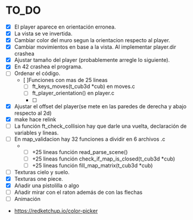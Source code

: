 # TO_DO
- [x] El player aparece en orientación erronea.
- [x] La vista se ve invertida.
- [x] Cambiar color del muro segun la orientacion respecto al player.
- [x] Cambiar movimientos en base a la vista. Al implementar player.dir crashea
- [x] Ajustar tamaño del player (probablemente arregle lo siguiente).
- [x] En 42 crashea el programa.
- [ ] Ordenar el código.
	* [ ]Funciones con mas de 25 lineas
		- [ ] ft_keys_moves(t_cub3d *cub) en moves.c
		- [ ] ft_player_orientation() en player.c
		- [ ] 
- [x] Ajustar el offset del player(se mete en las paredes de derecha y abajo respecto al 2d)
- [x] make hace relink
- [ ] La función ft_check_collision hay que darle una vuelta, declaración de variables y lineas.
- [ ] En map_validacion hay 32 funciones a dividir en 6 archivos .c
	* - [ ] +25 lineas función read_parse_scene()
	  - [ ] +25 lineas función 	check_if_map_is_closed(t_cub3d *cub)
	  - [ ] +25 lineas función fill_map_matrix(t_cub3d *cub)
- [ ] Texturas cielo y suelo.
- [x] Texturas one piece.
- [x] Añadir una pistolilla o algo
- [ ] Añadir mirar con el raton además de con las flechas
- [ ] Animación
- https://redketchup.io/color-picker